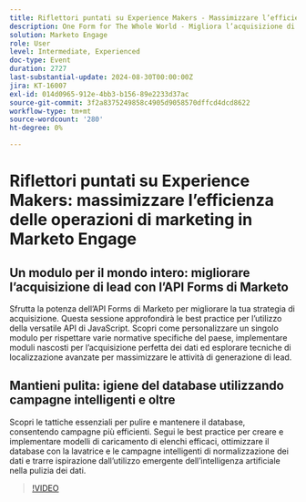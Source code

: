 ```yaml
---
title: Riflettori puntati su Experience Makers - Massimizzare l’efficienza delle operazioni di marketing in Marketo Engage
description: One Form for The Whole World - Migliora l’acquisizione di lead con Marketo Forms APIHarness la potenza dell’API Forms di Marketo per migliorare la tua strategia di acquisizione di lead. Questa sessione approfondirà le best practice per l’utilizzo della versatile API di JavaScript. Scopri come personalizzare un singolo modulo per rispettare varie normative specifiche del paese, implementare moduli nascosti per l’acquisizione perfetta dei dati ed esplorare tecniche di localizzazione avanzate per massimizzare le attività di generazione di lead. Mantenere pulita l’igiene del database utilizzando campagne intelligenti e oltreScopri le tattiche essenziali per pulire e mantenere il database, consentendo campagne più efficienti. Segui le best practice per creare e implementare modelli di caricamento di elenchi efficaci, ottimizzare il database con la lavatrice e le campagne intelligenti di normalizzazione dei dati e trarre ispirazione dall’utilizzo emergente dell’intelligenza artificiale nella pulizia dei dati.
solution: Marketo Engage
role: User
level: Intermediate, Experienced
doc-type: Event
duration: 2727
last-substantial-update: 2024-08-30T00:00:00Z
jira: KT-16007
exl-id: 014d0965-912e-4bb3-b156-89e2233d37ac
source-git-commit: 3f2a8375249858c4905d9058570dffcd4dcd8622
workflow-type: tm+mt
source-wordcount: '280'
ht-degree: 0%

---
```


# Riflettori puntati su Experience Makers: massimizzare l’efficienza delle operazioni di marketing in Marketo Engage

## Un modulo per il mondo intero: migliorare l’acquisizione di lead con l’API Forms di Marketo

Sfrutta la potenza dell’API Forms di Marketo per migliorare la tua strategia di acquisizione. Questa sessione approfondirà le best practice per l’utilizzo della versatile API di JavaScript. Scopri come personalizzare un singolo modulo per rispettare varie normative specifiche del paese, implementare moduli nascosti per l’acquisizione perfetta dei dati ed esplorare tecniche di localizzazione avanzate per massimizzare le attività di generazione di lead.

## Mantieni pulita: igiene del database utilizzando campagne intelligenti e oltre

Scopri le tattiche essenziali per pulire e mantenere il database, consentendo campagne più efficienti. Segui le best practice per creare e implementare modelli di caricamento di elenchi efficaci, ottimizzare il database con la lavatrice e le campagne intelligenti di normalizzazione dei dati e trarre ispirazione dall’utilizzo emergente dell’intelligenza artificiale nella pulizia dei dati.

>[!VIDEO](https://video.tv.adobe.com/v/3432953/?learn=on)
